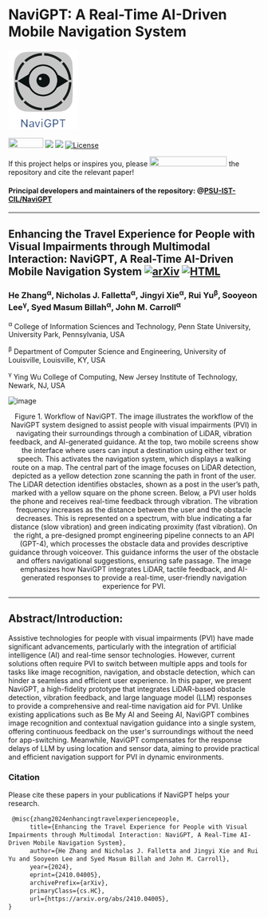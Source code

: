 # NaviGPT: A Real-Time AI-Driven Mobile Navigation System

[<img src="Logo-NaviGPT.png" height="160px" width="140px" />](https://github.com/PSU-IST-CIL/NaviGPT/tree/main)

<img src="https://img.shields.io/badge/Xcode-007ACC?style=for-the-badge&logo=Xcode&logoColor=white" height="20px" width="70px" />  ![](https://img.shields.io/badge/platform-iPhone_12_Pro_or_advanced_version_with_ios_17.0+-lightgrey.svg) ![](https://img.shields.io/badge/language-swift-orange.svg) [![License](https://img.shields.io/badge/license-MIT-blue.svg)](https://github.com/PSU-IST-CIL/NaviGPT/LICENSE)

If this project helps or inspires you, please <img src="https://img.shields.io/gitea/stars/PSU-IST-CIL/demo-repository" height="20px" width="155px" /> the repository and cite the relevant paper!

#### Principal developers and maintainers of the repository: @[PSU-IST-CIL/NaviGPT](https://github.com/orgs/PSU-IST-CIL/teams/navigpt)
----
## Enhancing the Travel Experience for People with Visual Impairments through Multimodal Interaction: NaviGPT, A Real-Time AI-Driven Mobile Navigation System [![arXiv](https://img.shields.io/badge/arXiv-410.04005-b31b1b.svg)](https://arxiv.org/abs/2410.04005) [![HTML](https://img.shields.io/badge/HTML-b31b1b.svg)](https://arxiv.org/html/2410.04005v1)
### He Zhang<sup>α</sup>, Nicholas J. Falletta<sup>α</sup>, Jingyi Xie<sup>α</sup>, Rui Yu<sup>β</sup>, Sooyeon Lee<sup>γ</sup>, Syed Masum Billah<sup>α</sup>, John M. Carroll<sup>α</sup>
 <sup>α</sup> College of Information Sciences and Technology, Penn State University, University Park, Pennsylvania, USA
 
 <sup>β</sup> Department of Computer Science and Engineering, University of Louisville, Louisville, KY, USA
 
 <sup>γ</sup> Ying Wu College of Computing, New Jersey Institute of Technology, Newark, NJ, USA
 
![image](workflow-group.png)
<p align="center">Figure 1. Workflow of NaviGPT. The image illustrates the workflow of the NaviGPT system designed to assist people with visual impairments (PVI) in navigating their surroundings through a combination of LiDAR, vibration feedback, and AI-generated guidance. At the top, two mobile screens show the interface where users can input a destination using either text or speech. This activates the navigation system, which displays a walking route on a map. The central part of the image focuses on LiDAR detection, depicted as a yellow detection zone scanning the path in front of the user. The LiDAR detection identifies obstacles, shown as a post in the user’s path, marked with a yellow square on the phone screen. Below, a PVI user holds the phone and receives real-time feedback through vibration. The vibration frequency increases as the distance between the user and the obstacle decreases. This is represented on a spectrum, with blue indicating a far distance (slow vibration) and green indicating proximity (fast vibration). On the right, a pre-designed prompt engineering pipeline connects to an API (GPT-4), which processes the obstacle data and provides descriptive guidance through voiceover. This guidance informs the user of the obstacle and offers navigational suggestions, ensuring safe passage. The image emphasizes how NaviGPT integrates LiDAR, tactile feedback, and AI-generated responses to provide a real-time, user-friendly navigation experience for PVI.</p>

----
## Abstract/Introduction:
Assistive technologies for people with visual impairments (PVI) have made significant advancements, particularly with the integration of artificial intelligence (AI) and real-time sensor technologies. However, current solutions often require PVI to switch between multiple apps and tools for tasks like image recognition, navigation, and obstacle detection, which can hinder a seamless and efficient user experience. In this paper, we present NaviGPT, a high-fidelity prototype that integrates LiDAR-based obstacle detection, vibration feedback, and large language model (LLM) responses to provide a comprehensive and real-time navigation aid for PVI. Unlike existing applications such as Be My AI and Seeing AI, NaviGPT combines image recognition and contextual navigation guidance into a single system, offering continuous feedback on the user's surroundings without the need for app-switching. Meanwhile, NaviGPT compensates for the response delays of LLM by using location and sensor data, aiming to provide practical and efficient navigation support for PVI in dynamic environments.

### Citation
Please cite these papers in your publications if NaviGPT helps your research.
```
 @misc{zhang2024enhancingtravelexperiencepeople,
      title={Enhancing the Travel Experience for People with Visual Impairments through Multimodal Interaction: NaviGPT, A Real-Time AI-Driven Mobile Navigation System}, 
      author={He Zhang and Nicholas J. Falletta and Jingyi Xie and Rui Yu and Sooyeon Lee and Syed Masum Billah and John M. Carroll},
      year={2024},
      eprint={2410.04005},
      archivePrefix={arXiv},
      primaryClass={cs.HC},
      url={https://arxiv.org/abs/2410.04005}, 
}
```
